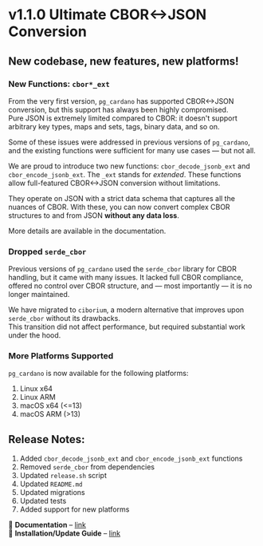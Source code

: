 # v1.1.0 Ultimate CBOR<->JSON Conversion
## **New codebase, new features, new platforms!**

### **New Functions: `cbor*_ext`**
From the very first version, `pg_cardano` has supported CBOR<->JSON conversion, but this support has always been highly compromised.  
Pure JSON is extremely limited compared to CBOR: it doesn't support arbitrary key types, maps and sets, tags, binary data, and so on.

Some of these issues were addressed in previous versions of `pg_cardano`, and the existing functions were sufficient for many use cases — but not all.

We are proud to introduce two new functions: `cbor_decode_jsonb_ext` and `cbor_encode_jsonb_ext`. The `_ext` stands for *extended*. These functions allow full-featured CBOR<->JSON conversion without limitations.

They operate on JSON with a strict data schema that captures all the nuances of CBOR. With these, you can now convert complex CBOR structures to and from JSON **without any data loss**.

More details are available in the documentation.

### **Dropped `serde_cbor`**
Previous versions of `pg_cardano` used the `serde_cbor` library for CBOR handling, but it came with many issues. It lacked full CBOR compliance, offered no control over CBOR structure, and — most importantly — it is no longer maintained.

We have migrated to `ciborium`, a modern alternative that improves upon `serde_cbor` without its drawbacks.  
This transition did not affect performance, but required substantial work under the hood.

### **More Platforms Supported**
`pg_cardano` is now available for the following platforms:
1) Linux x64
2) Linux ARM
3) macOS x64 (<=13)
4) macOS ARM (>13)

## **Release Notes:**
1) Added `cbor_decode_jsonb_ext` and `cbor_encode_jsonb_ext` functions
2) Removed `serde_cbor` from dependencies
3) Updated `release.sh` script
4) Updated `README.md`
5) Updated migrations
6) Updated tests
7) Added support for new platforms

📖 **Documentation** – [link](https://github.com/cardano-community/pg_cardano/blob/master/README.md)  
📌 **Installation/Update Guide** – [link](https://github.com/cardano-community/pg_cardano/blob/master/README.md#installing-pre-built-binaries)
